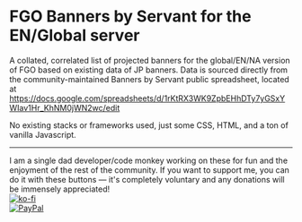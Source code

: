 # FGO Banners by Servant for the EN/Global server
A collated, correlated list of projected banners for the global/EN/NA version of FGO based on existing data of JP banners. Data is sourced directly from the community-maintained Banners by Servant public spreadsheet, located at https://docs.google.com/spreadsheets/d/1rKtRX3WK9ZpbEHhDTy7yGSxYWIav1Hr_KhNM0jWN2wc/edit

No existing stacks or frameworks used, just some CSS, HTML, and a ton of vanilla Javascript.

<hr>

I am a single dad developer/code monkey working on these for fun and the enjoyment of the rest of the community. If you want to support me, you can do it with these buttons &mdash; it's completely voluntary and any donations will be immensely appreciated!  
[![ko-fi](https://ko-fi.com/img/githubbutton_sm.svg)](https://ko-fi.com/R5R114FFP8)  
[![PayPal](https://www.paypalobjects.com/en_US/i/btn/btn_donate_SM.gif)](https://www.paypal.com/donate/?hosted_button_id=5D62GN8HVL6EY)
